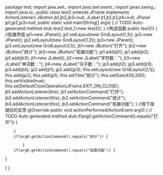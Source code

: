 package test;
import java.awt.*;
import java.awt.event.*;
import javax.swing.*;
import java.io.*;
public class test2 extends JFrame implements ActionListener{
	JButton jb1,jb2,jb3=null;
	JLabel jt1,jt2,jt3,jt4=null;
	JPanel jp1,jp2,jp3=null;
	public static void main(String[] args) {
		// TODO Auto-generated method stub
		test2 test_1=new test2();
	}
//构造函数
    public test2() {
//配置界面
    	jp1=new JPanel();
    	jp1.setLayout(new GridLayout(1,3));
    	jp2=new JPanel();
    	jp2.setLayout(new GridLayout(1,2));
    	jp3=new JPanel();
    	jp3.setLayout(new GridLayout(3,1));
    	jb1=new JButton("打开");
    	jb2=new JButton("统计");
    	jb3=new JButton("拓展功能");
       	jp1.add(jb1);
       	jp1.add(jb2);
    	jp1.add(jb3);
    	jt1=new JLabel();
    	jt2=new JLabel("字符数：");
    	jt3=new JLabel("单词数：");
    	jt4=new JLabel("句子数：");
    	jp3.add(jt2);
    	jp3.add(jt3);
    	jp3.add(jt4);
    	jp2.add(jt1);
    	jp2.add(jp3);
    	this.setLayout(new GridLayout(2,1));
    	this.add(jp2);
    	this.add(jp1);
    	this.setTitle("统计");
    	this.setSize(400,200);
    	this.setVisible(true);
    	this.setDefaultCloseOperation(JFrame.EXIT_ON_CLOSE);
    	jb1.addActionListener(this);
    	jb1.setActionCommand("打开");
    	jb2.addActionListener(this);
    	jb2.setActionCommand("统计");
    	jb3.addActionListener(this);
    	jb3.setActionCommand("拓展功能");
    }
//按下按键后的反馈
	@Override
	public void actionPerformed(ActionEvent arg0) {
		// TODO Auto-generated method stub
		if(arg0.getActionCommand().equals("打开")) {
			
		}
        if(arg0.getActionCommand().equals("统计")) {
			
			}
        if(arg0.getActionCommand().equals("拓展功能")) {
        	
	}

 }
}